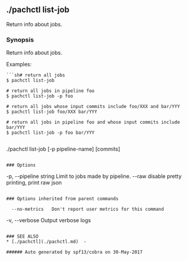 ## ./pachctl list-job

Return info about jobs.

### Synopsis


Return info about jobs.

Examples:

	```sh# return all jobs
	$ pachctl list-job

	# return all jobs in pipeline foo
	$ pachctl list-job -p foo

	# return all jobs whose input commits include foo/XXX and bar/YYY
	$ pachctl list-job foo/XXX bar/YYY

	# return all jobs in pipeline foo and whose input commits include bar/YYY
	$ pachctl list-job -p foo bar/YYY
```

```
./pachctl list-job [-p pipeline-name] [commits]
```

### Options

```
  -p, --pipeline string   Limit to jobs made by pipeline.
      --raw               disable pretty printing, print raw json
```

### Options inherited from parent commands

```
      --no-metrics   Don't report user metrics for this command
  -v, --verbose      Output verbose logs
```

### SEE ALSO
* [./pachctl](./pachctl.md)	 - 

###### Auto generated by spf13/cobra on 30-May-2017
